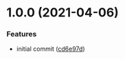 # 1.0.0 (2021-04-06)


### Features

* initial commit ([cd6e97d](https://github.com/tlkamp/litter-exporter/commit/cd6e97d1697329694ea045562f3ad4e2a368f7a8))
